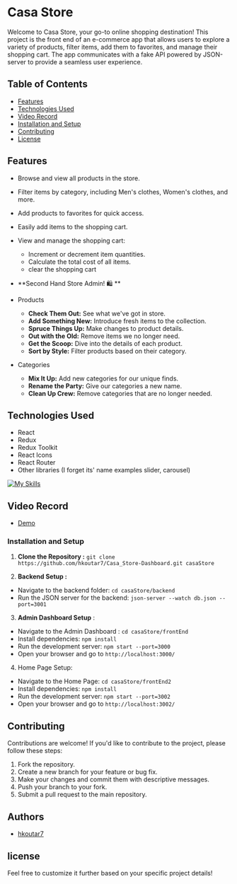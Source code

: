 # Casa Store

Welcome to Casa Store, your go-to online shopping destination! This project is the front end of an e-commerce app that allows users to explore a variety of products, filter items, add them to favorites, and manage their shopping cart. The app communicates with a fake API powered by JSON-server to provide a seamless user experience.

## Table of Contents

- [Features](#features)
- [Technologies Used](#technologies-used)
- [Video Record](#Video)
- [Installation and Setup](#usage)
- [Contributing](#contributing)
- [License](#license)

## Features

- Browse and view all products in the store.
- Filter items by category, including Men's clothes, Women's clothes, and more.
- Add products to favorites for quick access.
- Easily add items to the shopping cart.
- View and manage the shopping cart:
  - Increment or decrement item quantities.
  - Calculate the total cost of all items.
  - clear the shopping cart

- **Second Hand Store Admin! 🛍️ **
- Products
  - **Check Them Out:** See what we've got in store.
  - **Add Something New:** Introduce fresh items to the collection.
  - **Spruce Things Up:** Make changes to product details.
  - **Out with the Old:** Remove items we no longer need.
  - **Get the Scoop:** Dive into the details of each product.
  - **Sort by Style:** Filter products based on their category.
- Categories
  - **Mix It Up:** Add new categories for our unique finds.
  - **Rename the Party:** Give our categories a new name.
  - **Clean Up Crew:** Remove categories that are no longer needed.
  

## Technologies Used

- React
- Redux
- Redux Toolkit
- React Icons
- React Router
- Other libraries (I forget its' name examples slider, carousel)

[![My Skills](https://skillicons.dev/icons?i=react,redux,bootstrap)](https://skillicons.dev)

## Video Record

- [Demo](https://drive.google.com/file/d/1mLq2xRIo-1Ygynz_yqQhr-qxrIEKf_EG/view?usp=drive_link)

### Installation and Setup

1. **Clone the Repository :**
   `git clone https://github.com/hkoutar7/Casa_Store-Dashboard.git casaStore `

2. **Backend Setup :**

- Navigate to the backend folder: `cd casaStore/backend `
- Run the JSON server for the backend: `json-server --watch db.json --port=3001`

3. **Admin Dashboard Setup** :

- Navigate to the Admin Dashboard : `cd casaStore/frontEnd`
- Install dependencies: `npm install`
- Run the development server: `npm start --port=3000`
- Open your browser and go to `http://localhost:3000/`

4. Home Page Setup:

- Navigate to the Home Page: `cd casaStore/frontEnd2`
- Install dependencies: `npm install`
- Run the development server: `npm start --port=3002`
- Open your browser and go to `http://localhost:3002/`

## Contributing

Contributions are welcome! If you'd like to contribute to the project, please follow these steps:

1. Fork the repository.
2. Create a new branch for your feature or bug fix.
3. Make your changes and commit them with descriptive messages.
4. Push your branch to your fork.
5. Submit a pull request to the main repository.

## Authors

- [hkoutar7](https://github.com/hkoutar7)

## license

Feel free to customize it further based on your specific project details!
